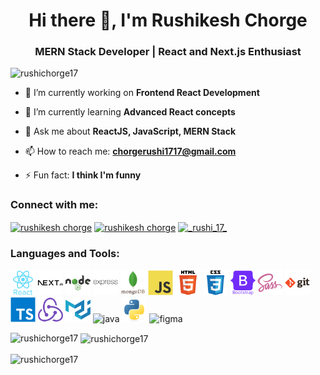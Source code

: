 <h1 align="center">Hi there 👋, I'm Rushikesh Chorge</h1>
<h3 align="center">MERN Stack Developer | React and Next.js Enthusiast</h3>

<p align="left"> <img src="https://komarev.com/ghpvc/?username=rushichorge17&label=Profile%20views&color=0e75b6&style=flat" alt="rushichorge17" /> </p>

- 🔭 I’m currently working on **Frontend React Development**

- 🌱 I’m currently learning **Advanced React concepts**

- 💬 Ask me about **ReactJS, JavaScript, MERN Stack**

- 📫 How to reach me: **chorgerushi1717@gmail.com**

- ⚡ Fun fact: **I think I'm funny**

<h3 align="left">Connect with me:</h3>
<p align="left">
<a href="https://twitter.com/ChorgeRushi17" target="blank"><img align="center" src="https://raw.githubusercontent.com/rahuldkjain/github-profile-readme-generator/master/src/images/icons/Social/twitter.svg" alt="rushikesh chorge" height="30" width="40" /></a>
<a href="https://linkedin.com/in/rushikeshchorge" target="blank"><img align="center" src="https://raw.githubusercontent.com/rahuldkjain/github-profile-readme-generator/master/src/images/icons/Social/linked-in-alt.svg" alt="rushikesh chorge" height="30" width="40" /></a>
<a href="https://instagram.com/_rushi_17_" target="blank"><img align="center" src="https://raw.githubusercontent.com/rahuldkjain/github-profile-readme-generator/master/src/images/icons/Social/instagram.svg" alt="_rushi_17_" height="30" width="40" /></a>
</p>

<h3 align="left">Languages and Tools:</h3>
<p align="left">
  <img src="https://raw.githubusercontent.com/devicons/devicon/master/icons/react/react-original-wordmark.svg" alt="react" width="40" height="40"/>
  <img src="https://raw.githubusercontent.com/devicons/devicon/master/icons/nextjs/nextjs-original-wordmark.svg" alt="nextjs" width="40" height="40"/>
  <img src="https://raw.githubusercontent.com/devicons/devicon/master/icons/nodejs/nodejs-original-wordmark.svg" alt="nodejs" width="40" height="40"/>
  <img src="https://raw.githubusercontent.com/devicons/devicon/master/icons/express/express-original-wordmark.svg" alt="express" width="40" height="40"/>
  <img src="https://raw.githubusercontent.com/devicons/devicon/master/icons/mongodb/mongodb-original-wordmark.svg" alt="mongodb" width="40" height="40"/>
  <img src="https://raw.githubusercontent.com/devicons/devicon/master/icons/javascript/javascript-original.svg" alt="javascript" width="40" height="40"/>
  <img src="https://raw.githubusercontent.com/devicons/devicon/master/icons/html5/html5-original-wordmark.svg" alt="html5" width="40" height="40"/>
  <img src="https://raw.githubusercontent.com/devicons/devicon/master/icons/css3/css3-original-wordmark.svg" alt="css3" width="40" height="40"/>
  <img src="https://raw.githubusercontent.com/devicons/devicon/master/icons/bootstrap/bootstrap-plain-wordmark.svg" alt="bootstrap" width="40" height="40"/>
  <img src="https://raw.githubusercontent.com/devicons/devicon/master/icons/sass/sass-original.svg" alt="sass" width="40" height="40"/>
  <img src="https://raw.githubusercontent.com/devicons/devicon/master/icons/git/git-original-wordmark.svg" alt="git" width="40" height="40"/>
  <img src="https://raw.githubusercontent.com/devicons/devicon/master/icons/typescript/typescript-original.svg" alt="typescript" width="40" height="40"/>
  <img src="https://raw.githubusercontent.com/devicons/devicon/master/icons/redux/redux-original.svg" alt="redux" width="40" height="40"/>
  <img src="https://raw.githubusercontent.com/devicons/devicon/master/icons/materialui/materialui-original.svg" alt="material-ui" width="40" height="40"/>
  <img src="https://www.vectorlogo.zone/logos/java/java-icon.svg" alt="java" width="40" height="40"/>
  <img src="https://raw.githubusercontent.com/devicons/devicon/master/icons/python/python-original.svg" alt="python" width="40" height="40"/>
  <img src="https://www.vectorlogo.zone/logos/figma/figma-icon.svg" alt="figma" width="40" height="40"/>
</p>

<p><img align="left" src="https://github-readme-stats.vercel.app/api/top-langs/?username=rushichorge17&layout=compact&hide=html" alt="rushichorge17" /></p>

<p>&nbsp;<img align="center" src="https://github-readme-stats.vercel.app/api?username=rushichorge17&show_icons=true" alt="rushichorge17" /></p>

<p><img align="center" src="https://github-readme-streak-stats.herokuapp.com/?user=rushichorge17&" alt="rushichorge17" /></p>
